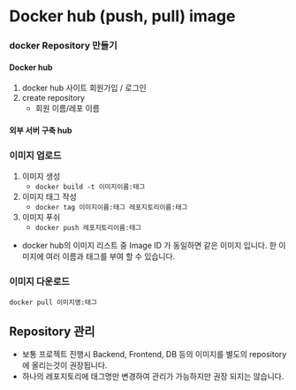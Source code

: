 # Docker hub (push, pull) image

### docker Repository 만들기
#### Docker hub
1. docker hub 사이트 회원가입 / 로그인
2. create repository
    - 회원 이름/레포 이름

#### 외부 서버 구축 hub

### 이미지 업로드
1. 이미지 생성
    - `docker build -t 이미지이름:태그`
2. 이미지 태그 작성
    - `docker tag 이미지이름:태그 레포지토리이름:태그`
3. 이미지 푸쉬
    - `docker push 레포지토리이름:태그`

- docker hub의 이미지 리스트 중 Image ID 가 동일하면 같은 이미지 입니다.
한 이미지에 여러 이름과 태그를 부여 할 수 있습니다.

### 이미지 다운로드
`docker pull 이미지명:태그`

## Repository 관리
- 보통 프로젝트 진행시 Backend, Frontend, DB 등의 이미지를 별도의 repository에 올리는것이 권장됩니다.
- 하나의 레포지토리에 태그명만 변경하여 관리가 가능하지만 권장 되지는 않습니다.
